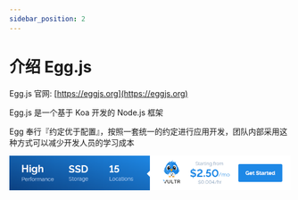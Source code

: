 ```yaml
---
sidebar_position: 2
---
```


# 介绍 Egg.js

Egg.js 官网: [https://eggjs.org](https://eggjs.org)

Egg.js 是一个基于 Koa 开发的 Node.js 框架

Egg 奉行『约定优于配置』，按照一套统一的约定进行应用开发，团队内部采用这种方式可以减少开发人员的学习成本

<a href="https://www.vultr.com/?ref=9634529-9J">![](./images/banner_1.png)</a>
